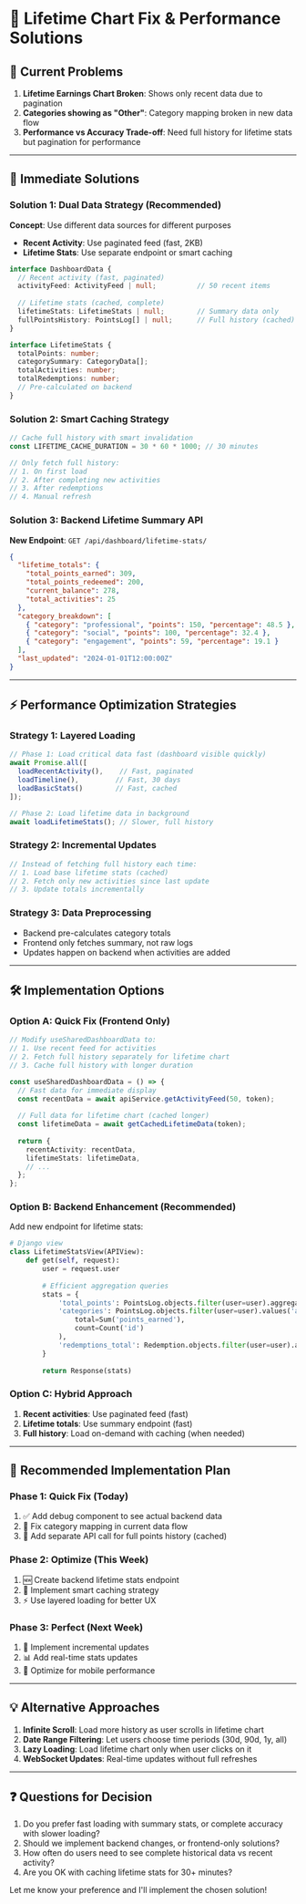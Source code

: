# 🔧 Lifetime Chart Fix & Performance Solutions

## 🚨 **Current Problems**

1. **Lifetime Earnings Chart Broken**: Shows only recent data due to pagination
2. **Categories showing as "Other"**: Category mapping broken in new data flow
3. **Performance vs Accuracy Trade-off**: Need full history for lifetime stats but pagination for performance

---

## 🎯 **Immediate Solutions**

### **Solution 1: Dual Data Strategy (Recommended)**

**Concept**: Use different data sources for different purposes
- **Recent Activity**: Use paginated feed (fast, 2KB)  
- **Lifetime Stats**: Use separate endpoint or smart caching

```typescript
interface DashboardData {
  // Recent activity (fast, paginated)
  activityFeed: ActivityFeed | null;          // 50 recent items
  
  // Lifetime stats (cached, complete)
  lifetimeStats: LifetimeStats | null;        // Summary data only
  fullPointsHistory: PointsLog[] | null;      // Full history (cached)
}

interface LifetimeStats {
  totalPoints: number;
  categorySummary: CategoryData[];
  totalActivities: number;
  totalRedemptions: number;
  // Pre-calculated on backend
}
```

### **Solution 2: Smart Caching Strategy**

```typescript
// Cache full history with smart invalidation
const LIFETIME_CACHE_DURATION = 30 * 60 * 1000; // 30 minutes

// Only fetch full history:
// 1. On first load
// 2. After completing new activities
// 3. After redemptions
// 4. Manual refresh
```

### **Solution 3: Backend Lifetime Summary API**

**New Endpoint**: `GET /api/dashboard/lifetime-stats/`

```json
{
  "lifetime_totals": {
    "total_points_earned": 309,
    "total_points_redeemed": 200,
    "current_balance": 278,
    "total_activities": 25
  },
  "category_breakdown": [
    { "category": "professional", "points": 150, "percentage": 48.5 },
    { "category": "social", "points": 100, "percentage": 32.4 },
    { "category": "engagement", "points": 59, "percentage": 19.1 }
  ],
  "last_updated": "2024-01-01T12:00:00Z"
}
```

---

## ⚡ **Performance Optimization Strategies**

### **Strategy 1: Layered Loading**
```typescript
// Phase 1: Load critical data fast (dashboard visible quickly)
await Promise.all([
  loadRecentActivity(),    // Fast, paginated
  loadTimeline(),         // Fast, 30 days
  loadBasicStats()        // Fast, cached
]);

// Phase 2: Load lifetime data in background
await loadLifetimeStats(); // Slower, full history
```

### **Strategy 2: Incremental Updates**
```typescript
// Instead of fetching full history each time:
// 1. Load base lifetime stats (cached)
// 2. Fetch only new activities since last update  
// 3. Update totals incrementally
```

### **Strategy 3: Data Preprocessing**
- Backend pre-calculates category totals
- Frontend only fetches summary, not raw logs
- Updates happen on backend when activities are added

---

## 🛠️ **Implementation Options**

### **Option A: Quick Fix (Frontend Only)**

```typescript
// Modify useSharedDashboardData to:
// 1. Use recent feed for activities
// 2. Fetch full history separately for lifetime chart
// 3. Cache full history with longer duration

const useSharedDashboardData = () => {
  // Fast data for immediate display
  const recentData = await apiService.getActivityFeed(50, token);
  
  // Full data for lifetime chart (cached longer)
  const lifetimeData = await getCachedLifetimeData(token);
  
  return {
    recentActivity: recentData,
    lifetimeStats: lifetimeData,
    // ...
  };
};
```

### **Option B: Backend Enhancement (Recommended)**

Add new endpoint for lifetime stats:
```python
# Django view
class LifetimeStatsView(APIView):
    def get(self, request):
        user = request.user
        
        # Efficient aggregation queries
        stats = {
            'total_points': PointsLog.objects.filter(user=user).aggregate(Sum('points_earned'))['points_earned__sum'] or 0,
            'categories': PointsLog.objects.filter(user=user).values('activity__category').annotate(
                total=Sum('points_earned'),
                count=Count('id')
            ),
            'redemptions_total': Redemption.objects.filter(user=user).aggregate(Sum('points_spent'))['points_spent__sum'] or 0
        }
        
        return Response(stats)
```

### **Option C: Hybrid Approach**

1. **Recent activities**: Use paginated feed (fast)
2. **Lifetime totals**: Use summary endpoint (fast)  
3. **Full history**: Load on-demand with caching (when needed)

---

## 🎯 **Recommended Implementation Plan**

### **Phase 1: Quick Fix (Today)**
1. ✅ Add debug component to see actual backend data
2. 🔧 Fix category mapping in current data flow
3. 🔧 Add separate API call for full points history (cached)

### **Phase 2: Optimize (This Week)**
1. 🆕 Create backend lifetime stats endpoint
2. 🔄 Implement smart caching strategy
3. ⚡ Use layered loading for better UX

### **Phase 3: Perfect (Next Week)**  
1. 🎯 Implement incremental updates
2. 📊 Add real-time stats updates
3. 🚀 Optimize for mobile performance

---

## 💡 **Alternative Approaches**

1. **Infinite Scroll**: Load more history as user scrolls in lifetime chart
2. **Date Range Filtering**: Let users choose time periods (30d, 90d, 1y, all)
3. **Lazy Loading**: Load lifetime chart only when user clicks on it
4. **WebSocket Updates**: Real-time updates without full refreshes

---

## ❓ **Questions for Decision**

1. Do you prefer fast loading with summary stats, or complete accuracy with slower loading?
2. Should we implement backend changes, or frontend-only solutions?
3. How often do users need to see complete historical data vs recent activity?
4. Are you OK with caching lifetime stats for 30+ minutes?

Let me know your preference and I'll implement the chosen solution!
